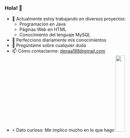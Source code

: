 ### Hola! 👋

- 🔭 Actualmente estoy trabajando en  diversos proyectos:
    -    Programación en Java
    - Páginas Web en  HTML
    - Conocimiento del lenguaje MySQL  
- 🌱 Perfecciono diariamente mis conocimientos
- 💬 Pregúntame sobre cualquier duda
- 📫 Cómo contactarme: denaa188@gmail.com
- ⚡ Dato curioso: Me implico mucho en lo que hago
<img src="IMG_2478edi.JPG" width="25%" height="25%"></img>
